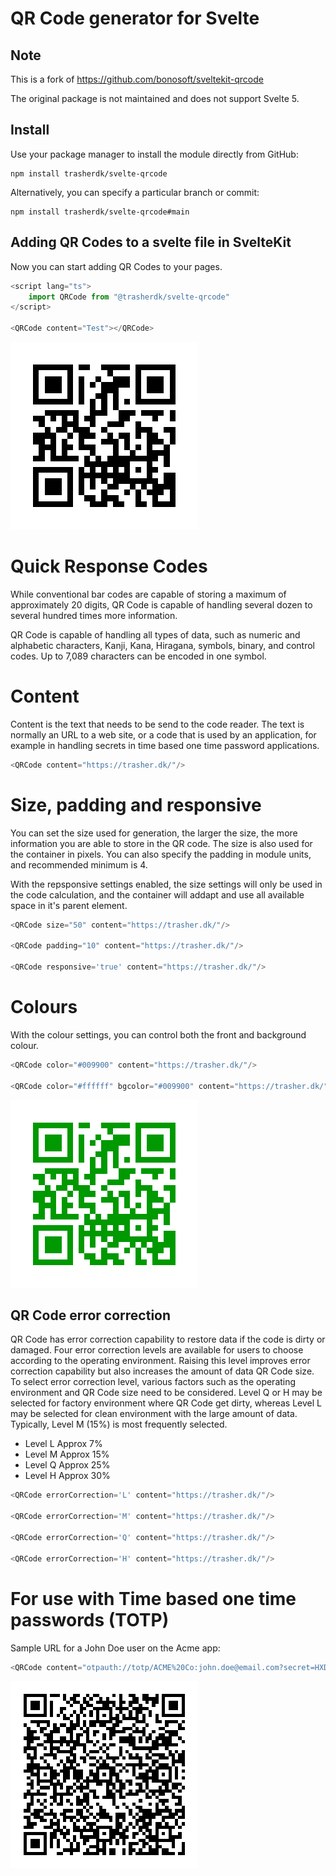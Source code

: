 # QR Code generator for Svelte

## Note

This is a fork of https://github.com/bonosoft/sveltekit-qrcode

The original package is not maintained and does not support Svelte 5.

## Install
Use your package manager to install the module directly from GitHub:

```shell
npm install trasherdk/svelte-qrcode
```

Alternatively, you can specify a particular branch or commit:

```shell
npm install trasherdk/svelte-qrcode#main
```

## Adding QR Codes to a svelte file in SvelteKit
Now you can start adding QR Codes to your pages.
```ts
<script lang="ts">
	import QRCode from "@trasherdk/svelte-qrcode"
</script>

<QRCode content="Test"></QRCode>
```

![Alt text](https://github.com/trasherdk/svelte-qrcode/raw/main/readme/sample1.svg)

# Quick Response Codes
While conventional bar codes are capable of storing a maximum of approximately 20 digits, QR Code is capable of handling several dozen to several hundred times more information.

QR Code is capable of handling all types of data, such as numeric and alphabetic characters, Kanji, Kana, Hiragana, symbols, binary, and control codes. Up to 7,089 characters can be encoded in one symbol.

# Content
Content is the text that needs to be send to the code reader. The text is normally an URL to a web site, or a code that is used by an application, for example in handling secrets in time based one time password applications.

```ts
<QRCode content="https://trasher.dk/"/>
```

# Size, padding and responsive
You can set the size used for generation, the larger the size, the more information you are able to store in the QR code. The size is also used for the container in pixels. You can also specify the padding in module units, and recommended minimum is 4.

With the repsponsive settings enabled, the size settings will only be used in the code calculation, and the container will addapt and use all available space in it's parent element.

```ts
<QRCode size="50" content="https://trasher.dk/"/>

<QRCode padding="10" content="https://trasher.dk/"/>

<QRCode responsive='true' content="https://trasher.dk/"/>
```

# Colours
With the colour settings, you can control both the front and background colour.

```ts
<QRCode color="#009900" content="https://trasher.dk/"/>

<QRCode color="#ffffff" bgcolor="#009900" content="https://trasher.dk/"/>
```

![QR Code Color Examples](https://github.com/trasherdk/svelte-qrcode/raw/main/readme/sample2.svg)

## QR Code error correction
QR Code has error correction capability to restore data if the code is dirty or damaged. Four error correction levels are available for users to choose according to the operating environment. Raising this level improves error correction capability but also increases the amount of data QR Code size.
To select error correction level, various factors such as the operating environment and QR Code size need to be considered. Level Q or H may be selected for factory environment where QR Code get dirty, whereas Level L may be selected for clean environment with the large amount of data. Typically, Level M (15%) is most frequently selected.

* Level L  Approx 7%
* Level M  Approx 15%
* Level Q  Approx 25%
* Level H  Approx 30%

```ts
<QRCode errorCorrection='L' content="https://trasher.dk/"/>

<QRCode errorCorrection='M' content="https://trasher.dk/"/>

<QRCode errorCorrection='Q' content="https://trasher.dk/"/>

<QRCode errorCorrection='H' content="https://trasher.dk/"/>
```

# For use with Time based one time passwords (TOTP)
Sample URL for a John Doe user on the Acme app:
```ts
<QRCode content="otpauth://totp/ACME%20Co:john.doe@email.com?secret=HXDMVJECJJWSRB3HWIZR4IFUGFTMXBOZ&issuer=ACME%20Co&algorithm=SHA1&digits=6&period=30"/>
```

![QR Code TOTP Example](https://github.com/trasherdk/svelte-qrcode/raw/main/readme/sample3.svg)
